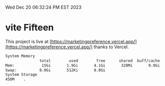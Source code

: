 Wed Dec 20 06:32:24 PM EST 2023

# vite Fifteen


This project is live at [https://marketingpreference.vercel.app/](https://marketingpreference.vercel.app/) thanks to Vercel.

```bash
System Memory
               total        used        free      shared  buff/cache   available
Mem:            15Gi       1.9Gi       4.1Gi       320Mi       9.9Gi        13Gi
Swap:          8.0Gi       512Ki       8.0Gi
System Storage
450M	.
```
